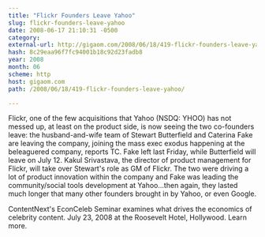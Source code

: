 ```yaml
---
title: "Flickr Founders Leave Yahoo"
slug: flickr-founders-leave-yahoo
date: 2008-06-17 21:10:31 -0500
category: 
external-url: http://gigaom.com/2008/06/18/419-flickr-founders-leave-yahoo/
hash: 8c29eaa96f7fc94001b18c92d23fadb8
year: 2008
month: 06
scheme: http
host: gigaom.com
path: /2008/06/18/419-flickr-founders-leave-yahoo/

---
```


Flickr, one of the few acquisitions that Yahoo (NSDQ: YHOO) has not messed up, at least on the product side, is now seeing the two co-founders leave: the husband-and-wife team of Stewart Butterfield and Caterina Fake are leaving the company, joining the mass exec exodus happening at the beleaguered company, reports TC. Fake left last Friday, while Butterfield will leave on July 12. Kakul Srivastava, the director of product management for Flickr, will take over Stewart's role as GM of Flickr. The two were driving a lot of product innovation within the company and Fake was leading the community/social tools development at Yahoo...then again, they lasted much longer that many other founders brought in by Yahoo, or even Google.


ContentNext's EconCeleb Seminar examines what drives the economics of celebrity content. July 23, 2008 at the Roosevelt Hotel, Hollywood. Learn more.
